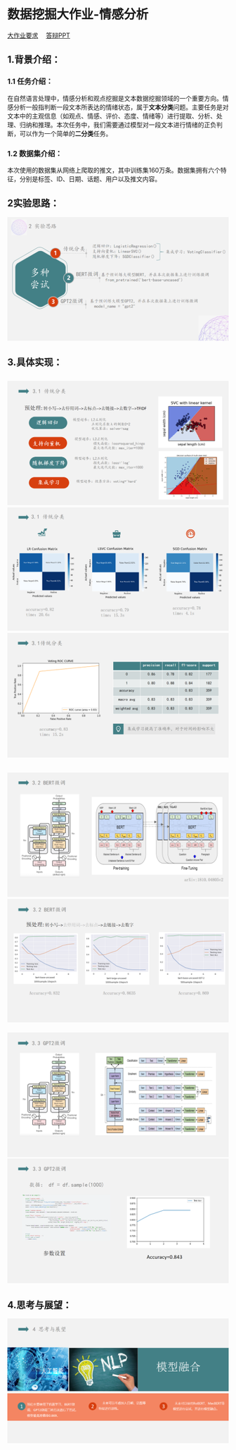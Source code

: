 # 数据挖掘大作业-情感分析
[大作业要求](大作业-情感分析-题目说明.pdf) &emsp;[答辩PPT](数据挖掘第五组ppt_final.pdf)
## 1.背景介绍：
### 1.1 任务介绍：
在自然语言处理中，情感分析和观点挖掘是文本数据挖掘领域的一个重要方向。情感分析一般指判断一段文本所表达的情绪状态，属于**文本分类**问题。主要任务是对文本中的主观信息（如观点、情感、评价、态度、情绪等）进行提取、分析、处理、归纳和推理。本次任务中，我们需要通过模型对一段文本进行情绪的正负判断，可以作为一个简单的**二分类**任务。

### 1.2 数据集介绍：
本次使用的数据集从网络上爬取的推文，其中训练集160万条。数据集拥有六个特征，分别是标签、ID、日期、话题、用户以及推文内容。

## 2实验思路：
![Alt text](images/image-1.png)

## 3.具体实现：
![Alt text](images/image-2.png)
![Alt text](images/image-3.png)
![Alt text](images/image-4.png)
------------------
![Alt text](images/image-6.png)
![Alt text](images/image-5.png)
------------------
![Alt text](images/image-7.png)
![Alt text](images/image-8.png)

## 4.思考与展望：
![Alt text](images/image-10.png)